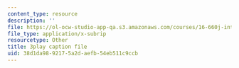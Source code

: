 ```yaml
---
content_type: resource
description: ''
file: https://ol-ocw-studio-app-qa.s3.amazonaws.com/courses/16-660j-introduction-to-lean-six-sigma-methods-january-iap-2012/38d1da9892175a2daefb54eb511c9ccb_pfZ6CTEPc9s.vtt
file_type: application/x-subrip
resourcetype: Other
title: 3play caption file
uid: 38d1da98-9217-5a2d-aefb-54eb511c9ccb
---
```

